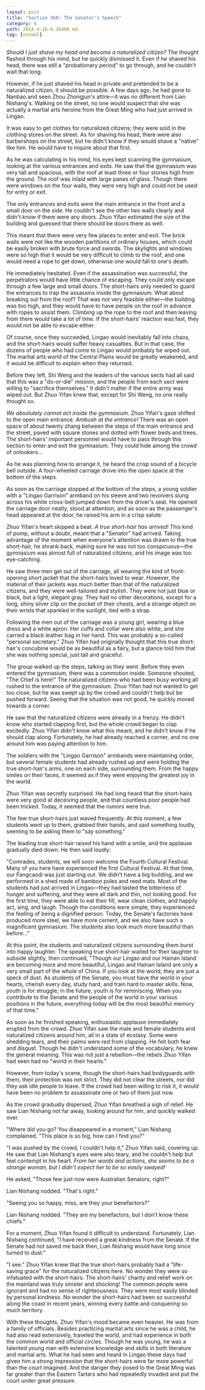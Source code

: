 ```yaml
---
layout: post
title: "Section 368: The Senator's Speech"
category: 6
path: 2014-4-16-6-36800.md
tag: [normal]
---
```


*Should I just shave my head and become a naturalized citizen?* The thought flashed through his mind, but he quickly dismissed it. Even if he shaved his head, there was still a "probationary period" to go through, and he couldn't wait that long.

However, if he just shaved his head in private and pretended to be a naturalized citizen, it should be possible. A few days ago, he had gone to Nanbao and seen Zhou Zhongjun's attire—it was no different from Lian Nishang's. Walking on the street, no one would suspect that she was actually a martial arts heroine from the Great Ming who had just arrived in Lingao.

It was easy to get clothes for naturalized citizens; they were sold in the clothing stores on the street. As for shaving his head, there were also barbershops on the street, but he didn't know if they would shave a "native" like him. He would have to inquire about that first.

As he was calculating in his mind, his eyes kept scanning the gymnasium, looking at the various entrances and exits. He saw that the gymnasium was very tall and spacious, with the roof at least three or four stories high from the ground. The roof was inlaid with large panes of glass. Though there were windows on the four walls, they were very high and could not be used for entry or exit.

The only entrances and exits were the main entrance in the front and a small door on the side. He couldn't see the other two walls clearly and didn't know if there were any doors. Zhuo Yifan estimated the size of the building and guessed that there should be doors there as well.

This meant that there were very few places to enter and exit. The brick walls were not like the wooden partitions of ordinary houses, which could be easily broken with brute force and swords. The skylights and windows were so high that it would be very difficult to climb to the roof, and one would need a rope to get down, otherwise one would fall to one's death.

He immediately hesitated. Even if the assassination was successful, the perpetrators would have little chance of escaping. They could only escape through a few large and small doors. The short-hairs only needed to guard the entrances to trap the assassins inside the gymnasium. What about breaking out from the roof? That was not very feasible either—the building was too high, and they would have to have people on the roof in advance with ropes to assist them. Climbing up the rope to the roof and then leaving from there would take a lot of time. If the short-hairs' reaction was fast, they would not be able to escape either.

Of course, once they succeeded, Lingao would inevitably fall into chaos, and the short-hairs would suffer heavy casualties. But in that case, the dozens of people who had come to Lingao would probably be wiped out. The martial arts world of the Central Plains would be greatly weakened, and it would be difficult to explain when they returned.

Before they left, Shi Weng and the leaders of the various sects had all said that this was a "do-or-die" mission, and the people from each sect were willing to "sacrifice themselves." It didn't matter if the entire army was wiped out. But Zhuo Yifan knew that, except for Shi Weng, no one really thought so.

*We absolutely cannot act inside the gymnasium.* Zhuo Yifan's gaze shifted to the open main entrance. *Ambush at the entrance!* There was an open space of about twenty zhang between the steps of the main entrance and the street, paved with square stones and dotted with flower beds and trees. The short-hairs' important personnel would have to pass through this section to enter and exit the gymnasium. They could hide among the crowd of onlookers...

As he was planning how to arrange it, he heard the crisp sound of a bicycle bell outside. A four-wheeled carriage drove into the open space at the bottom of the steps.

As soon as the carriage stopped at the bottom of the steps, a young soldier with a "Lingao Garrison" armband on his sleeve and two revolvers slung across his white cross-belt jumped down from the driver's seat. He opened the carriage door neatly, stood at attention, and as soon as the passenger's head appeared at the door, he raised his arm in a crisp salute.

Zhuo Yifan's heart skipped a beat. *A true short-hair has arrived!* This kind of pomp, without a doubt, meant that a "Senator" had arrived. Taking advantage of the moment when everyone's attention was drawn to the true short-hair, he shrank back, making sure he was not too conspicuous—the gymnasium was almost full of naturalized citizens, and his image was too eye-catching.

He saw three men get out of the carriage, all wearing the kind of front-opening short jacket that the short-hairs loved to wear. However, the material of their jackets was much better than that of the naturalized citizens, and they were well-tailored and stylish. They were not just blue or black, but a light, elegant gray. They had no other decorations, except for a long, shiny silver clip on the pocket of their chests, and a strange object on their wrists that sparkled in the sunlight, tied with a strap.

Following the men out of the carriage was a young girl, wearing a blue dress and a white apron. Her cuffs and collar were also white, and she carried a black leather bag in her hand. This was probably a so-called "personal secretary." Zhuo Yifan had originally thought that this true short-hair's concubine would be as beautiful as a fairy, but a glance told him that she was nothing special, just tall and graceful.

The group walked up the steps, talking as they went. Before they even entered the gymnasium, there was a commotion inside. Someone shouted, "The Chief is here!" The naturalized citizens who had been busy working all rushed to the entrance of the gymnasium. Zhuo Yifan had not wanted to get too close, but he was swept up by the crowd and couldn't help but be pushed forward. Seeing that the situation was not good, he quickly moved towards a corner.

He saw that the naturalized citizens were already in a frenzy. He didn't know who started clapping first, but the whole crowd began to clap excitedly. Zhuo Yifan didn't know what this meant, and he didn't know if he should clap along. Fortunately, he had already reached a corner, and no one around him was paying attention to him.

The soldiers with the "Lingao Garrison" armbands were maintaining order, but several female students had already rushed up and were holding the true short-hair's arms, one on each side, surrounding them. From the happy smiles on their faces, it seemed as if they were enjoying the greatest joy in the world.

Zhuo Yifan was secretly surprised. He had long heard that the short-hairs were very good at deceiving people, and that countless poor people had been tricked. Today, it seemed that the rumors were true.

The few true short-hairs just waved frequently. At this moment, a few students went up to them, grabbed their hands, and said something loudly, seeming to be asking them to "say something."

The leading true short-hair raised his hand with a smile, and the applause gradually died down. He then said loudly:

"Comrades, students, we will soon welcome the Fourth Cultural Festival. Many of you here have experienced the first Cultural Festival. At that time, our Fangcaodi was just starting out. We didn't have a big building, and we performed in a shed made of bamboo poles and reed mats. Most of the students had just arrived in Lingao—they had tasted the bitterness of hunger and suffering, and they were all dark and thin, not looking good. For the first time, they were able to eat their fill, wear clean clothes, and happily act, sing, and laugh. Though the conditions were simple, they experienced the feeling of being a dignified person. Today, the Senate's factories have produced more steel, we have more cement, and we also have such a magnificent gymnasium. The students also look much more beautiful than before..."

At this point, the students and naturalized citizens surrounding them burst into happy laughter. The speaking true short-hair waited for their laughter to subside slightly, then continued, "Though our Lingao and our Hainan Island are becoming more and more beautiful, Lingao and Hainan Island are only a very small part of the whole of China. If you look at the world, they are just a speck of dust. As students of the Senate, you must have the world in your hearts, cherish every day, study hard, and train hard to master skills. Now, youth is for struggle; in the future, youth is for reminiscing. When you contribute to the Senate and the people of the world in your various positions in the future, everything today will be the most beautiful memory of that time."

As soon as he finished speaking, enthusiastic applause immediately erupted from the crowd. Zhuo Yifan saw the male and female students and naturalized citizens around him, all in a state of ecstasy. Some were shedding tears, and their palms were red from clapping. He felt both fear and disgust. Though he didn't understand some of the vocabulary, he knew the general meaning. This was not just a rebellion—the rebels Zhuo Yifan had seen had no "world in their hearts."

However, from today's scene, though the short-hairs had bodyguards with them, their protection was not strict. They did not clear the streets, nor did they ask idle people to leave. If the crowd had been willing to risk it, it would have been no problem to assassinate one or two of them just now.

As the crowd gradually dispersed, Zhuo Yifan breathed a sigh of relief. He saw Lian Nishang not far away, looking around for him, and quickly walked over.

"Where did you go? You disappeared in a moment," Lian Nishang complained. "This place is so big, how can I find you?"

"I was pushed by the crowd, I couldn't help it," Zhuo Yifan said, covering up. He saw that Lian Nishang's eyes were also teary, and he couldn't help but feel contempt in his heart. *From her words and actions, she seems to be a strange woman, but I didn't expect her to be so easily swayed!*

He asked, "Those few just now were Australian Senators, right?"

Lian Nishang nodded. "That's right."

"Seeing you so happy, miss, are they your benefactors?"

Lian Nishang nodded. "They are my benefactors, but I don't know these chiefs."

For a moment, Zhuo Yifan found it difficult to understand. Fortunately, Lian Nishang continued, "I have received a great kindness from the Senate. If the Senate had not saved me back then, Lian Nishang would have long since turned to dust."

"I see." Zhuo Yifan knew that the true short-hairs probably had a "life-saving grace" for the naturalized citizens here. No wonder they were so infatuated with the short-hairs. The short-hairs' charity and relief work on the mainland was truly sinister and shocking! The common people were ignorant and had no sense of righteousness. They were most easily blinded by personal kindness. No wonder the short-hairs had been so successful along the coast in recent years, winning every battle and conquering so much territory.

With these thoughts, Zhuo Yifan's mood became even heavier. He was from a family of officials. Besides practicing martial arts since he was a child, he had also read extensively, traveled the world, and had experience in both the common world and official circles. Though he was young, he was a talented young man with extensive knowledge and skills in both literature and martial arts. What he had seen and heard in Lingao these days had given him a strong impression that the short-hairs were far more powerful than the court imagined. And the danger they posed to the Great Ming was far greater than the Eastern Tartars who had repeatedly invaded and put the court under great pressure.